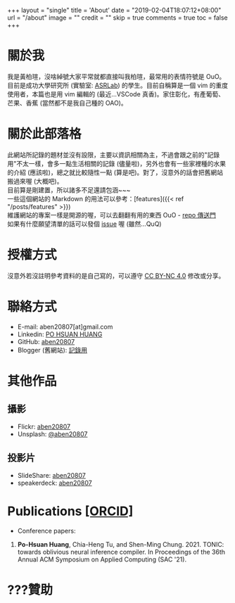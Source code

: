 +++
layout = "single"
title = 'About'
date = "2019-02-04T18:07:12+08:00"
url = "/about"
image = ""
credit = ""
skip = true
comments = true
toc = false
+++

# 關於我

我是黃柏瑄，沒啥綽號大家平常就都直接叫我柏瑄，最常用的表情符號是 OuO。目前是成功大學研究所 (實驗室: [ASRLab](https://chiaheng.wordpress.com/advanced-systems-research-lab/)) 的學生。目前自稱算是一個 vim 的重度使用者，本篇也是用 vim 編輯的 (最近...VSCode 真香)。家住彰化，有產葡萄、芒果、香蕉 (當然都不是我自己種的 OAO)。

# 關於此部落格

此網站所記錄的題材並沒有設限，主要以資訊相關為主，不過會跟之前的"記錄用"不太一樣，會多一點生活相關的記錄 (儘量啦)，另外也會有一些家裡種的水果的介紹 (應該啦)，總之就比較隨性一點 (算是吧)。對了，沒意外的話會把舊網站搬過來喔 (大概吧)。  
目前算是剛建置，所以諸多不足還請包涵~~~  
一些這個網站的 Markdown 的用法可以參考：[features]({{< ref "/posts/features" >}})   
維護網站的專案一樣是開源的喔，可以去翻翻有用的東西 OuO - [repo 傳送門](https://github.com/aben20807/blog-post)  
如果有什麼願望清單的話可以發個 [issue](https://github.com/aben20807/blog-post/issues) 喔 (雖然...QuQ)

# 授權方式

沒意外若沒註明參考資料的是自己寫的，可以遵守 [CC BY-NC 4.0](https://creativecommons.org/licenses/by-nc/4.0/) 修改或分享。

# 聯絡方式

+ E-mail: aben20807[at]gmail.com
+ Linkedin: [PO HSUAN HUANG](https://www.linkedin.com/in/po-hsuan-huang-6587b6117/)
+ GitHub: [aben20807](https://github.com/aben20807)
+ Blogger (舊網站): [記錄用](https://aben20807.blogspot.com/)

# 其他作品

## 攝影

+ Flickr: [aben20807](https://www.flickr.com/photos/aben20807/)
+ Unsplash: [@aben20807](https://unsplash.com/@aben20807)

## 投影片

+ SlideShare: [aben20807](https://www.slideshare.net/aben20807)
+ speakerdeck: [aben20807](https://speakerdeck.com/aben20807)

# Publications [[ORCID]](https://orcid.org/0000-0002-7458-9634)

+ Conference papers:
1. **Po-Hsuan Huang**, Chia-Heng Tu, and Shen-Ming Chung. 2021. TONIC: towards oblivious neural inference compiler. In Proceedings of the 36th Annual ACM Symposium on Applied Computing (SAC '21).

# ???贊助
